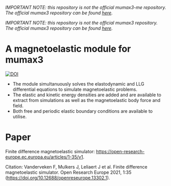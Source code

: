 *IMPORTANT NOTE: this repository is not the official mumax3-me repository. The official mumax3 repository can be found [here](https://github.com/Fredericvdv/Magnetoelasticity_MuMax3).*

*IMPORTANT NOTE: this repository is not the official mumax3 repository. The official mumax3 repository can be found [here](https://github.com/mumax/3).*



# A magnetoelastic module for mumax3
[![DOI](https://zenodo.org/badge/169079300.svg)](https://zenodo.org/badge/latestdoi/169079300)

- The module simultanuously solves the elastodynamic and LLG differential equations to simulate magnetoelastic problems. 
- The elastic and kinetic energy densities are added and are available to extract from simulations as well as the magnetoelastic body force and field.
- Both free and periodic elastic boundary conditions are available to utilise.



# Paper
Finite difference magnetoelastic simulator: https://open-research-europe.ec.europa.eu/articles/1-35/v1.

Citation:
Vanderveken F, Mulkers J, Leliaert J et al. Finite difference magnetoelastic simulator. Open Research Europe 2021, 1:35 (https://doi.org/10.12688/openreseurope.13302.1).
